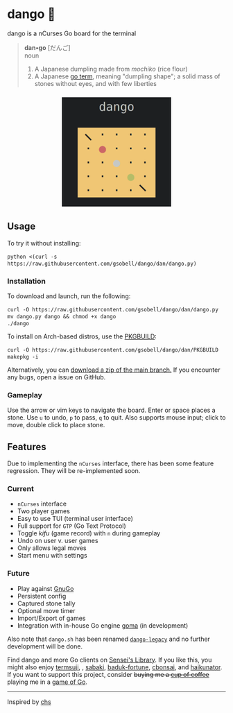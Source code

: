 # dango 🍡
dango is a nCurses Go board for the terminal

> **dan•go** [だんご]  
> noun
> 1. A Japanese dumpling made from *mochiko* (rice flour) 
> 2. A Japanese [go term](https://senseis.xmp.net/?Dango), meaning "dumpling shape";  a solid mass of stones without eyes, and with few liberties

<h3 align="center"><img src="https://github.com/gsobell/dango/blob/dan/resources/splash.png" width=50% height=50%></h3>


## Usage

To try it without installing:
```shell
python <(curl -s https://raw.githubusercontent.com/gsobell/dango/dan/dango.py)
```
### Installation

To download and launch, run the following:
```shell
curl -O https://raw.githubusercontent.com/gsobell/dango/dan/dango.py
mv dango.py dango && chmod +x dango
./dango
```

To install on Arch-based distros, use the [PKGBUILD](https://github.com/gsobell/dango/blob/dan/PKGBUILD):
```shell
curl -O https://raw.githubusercontent.com/gsobell/dango/dan/PKGBUILD
makepkg -i
```

Alternatively, you can [download a zip of the main branch.](https://github.com/gsobell/dango/archive/refs/heads/dan.zip)
If you encounter any bugs, open a issue on GitHub.

### Gameplay

Use the arrow or vim keys to navigate the board. Enter or space places a stone.
Use `u` to undo, `p` to pass, `q` to quit.
Also supports mouse input; click to move, double click to place stone.

<!-- Two consecutive passes end the game. -->

## Features
Due to implementing the `nCurses` interface, there has been some feature regression. They will be re-implemented soon.
### Current
- `nCurses` interface
- Two player games
- Easy to use TUI (terminal user interface)
- Full support for `GTP` (Go Text Protocol)
- Toggle _kifu_ (game record) with `n` during gameplay
- Undo on user v. user games
- Only allows legal moves
- Start menu with settings


### Future
- Play against [GnuGo](https://www.gnu.org/software/gnugo/)
- Persistent config
- Captured stone tally
- Optional move timer
- Import/Export of games
- Integration with in-house Go engine [goma](https://github.com/gsobell/goma) (in development)



Also note that `dango.sh` has been renamed [`dango-legacy`](https://github.com/gsobell/dango-legacy) and no further development will be done.

Find dango and more Go clients on [Sensei's Library](https://senseis.xmp.net/?GoClient).
If you like this, you might also enjoy [termsuji](https://github.com/lvank/termsuji), , [sabaki](https://github.com/SabakiHQ/Sabaki), [baduk-fortune](https://github.com/gsobell/baduk-fortune), [cbonsai](https://gitlab.com/jallbrit/cbonsai), and [haikunator](https://github.com/usmanbashir/haikunator).
If you want to support this project, consider ~~buying me a [cup of coffee](https://www.buymeacoffee.com/gsobell)~~ playing me in a [game of Go](https://online-go.com/player/1080938/).

***

Inspired by [chs](https://github.com/nickzuber/chs)
